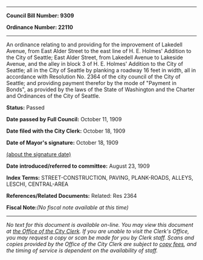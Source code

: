 

********

**Council Bill Number: 9309**
   
**Ordinance Number: 22110**
********

 An ordinance relating to and providing for the improvement of Lakedell Avenue, from East Alder Street to the east line of H. E. Holmes' Addition to the City of Seattle; East Alder Street, from Lakedell Avenue to Lakeside Avenue, and the alley in block 3 of H. E. Holmes' Addition to the City of Seattle; all in the City of Seattle by planking a roadway 16 feet in width, all in accordance with Resolution No. 2364 of the city council of the City of Seattle; and providing payment therefor by the mode of "Payment in Bonds", as provided by the laws of the State of Washington and the Charter and Ordinances of the City of Seattle.

**Status:** Passed
   
**Date passed by Full Council:** October 11, 1909
   
**Date filed with the City Clerk:** October 18, 1909
   
**Date of Mayor's signature:** October 18, 1909
   
[(about the signature date)](/~public/approvaldate.htm)
   
   
   
**Date introduced/referred to committee:** August 23, 1909
   
   
**Index Terms:** STREET-CONSTRUCTION, PAVING, PLANK-ROADS, ALLEYS, LESCHI, CENTRAL-AREA

**References/Related Documents:** Related: Res 2364

**Fiscal Note:**_(No fiscal note available at this time)_
********

_No text for this document is available on-line. You may view this document at [the Office of the City Clerk](http://www.seattle.gov/leg/clerk/contactUs.htm). If you are unable to visit the Clerk's Office, you may request a copy or scan be made for you by Clerk staff. Scans and copies provided by the Office of the City Clerk are subject to [copy fees](http://clerk.seattle.gov/~public/clerkfees.htm), and the timing of service is dependent on the availability of staff._

